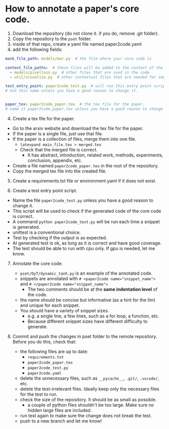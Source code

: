 # How to annotate a paper's core code.

1. Download the repository (do not clone it. if you do, remove .git folder).
2. Copy the repository to the `pset` folder.
3. inside of that repo, create a yaml file named paper2code.yaml
4. add the following fields:

```yaml
mask_file_path: models/mar.py  # the file where your core code is

context_file_paths:  # these files will be added to the context of the llm. write null if the mask file is self-contained.
  - models/pixelloss.py  # other files that are used in the code
  - util/visualize.py  # other contextual files that are needed for implementing the core code.

test_entry_point: paper2code_test.py  # will run this entry point script to check if the code is correct. paper2code_test.py is a conventional name.
# Use this name unless you have a good reason to change it.


paper_tex: paper2code_paper.tex  # the tex file for the paper.
# name it paper2code_paper.tex unless you have a good reason to change it.
```

4. Create a tex file for the paper.
 - Go to the arxiv website and download the tex file for the paper.
 - If the paper is a single file, just use that file.
 - If the paper is a collection of files, merge them into one file.
   - `latexpand main_file.tex > merged.tex`
   - Check that the merged file is correct.
     - It has abstract, introduction, related work, methods, experiments, conclusion, appendix, etc.
 - Create a file named `paper2code_paper.tex` in the root of the repository.
 - Copy the merged tex file into the created file.


5. Create a requirements.txt file or environment.yaml if it does not exist.

6. Create a test entry point script.
 - Name the file `paper2code_test.py` unless you have a good reason to change it.
 - This script will be used to check if the generated code of the core code is correct.
 - A command `python paper2code_test.py` will be run each time a snippet is generated.
 - unittest is a conventional choice.
 - Test by checking if the output is as expected.
 - AI generated test is ok, as long as it is correct and have good coverage.
 - The test should be able to run with cpu only. If gpu is needed, let me know.


7. Annotate the core code.
    - `pset/DyT/dynamic_tanh.py` is an example of the annotated code.
    - snippets are annotated with `# <paper2code name="snippet_name">` and `# </paper2code name="snippet_name">`
        - The two comments should be at the **same indentation level** of the code.
    - the name should be concise but informative (as a hint for the llm) and unique for each snippet.
    - You should have a variety of snippet sizes.
        - e.g. a single line, a few lines, such as a for loop, a function, etc.
        - Because different snippet sizes have different difficulty to generate.


8. Commit and push the changes in pset folder to the remote repository. Before you do this, check that:
    - the following files are up to date:
        - `requirements.txt`
        - `paper2code_paper.tex`
        - `paper2code_test.py`
        - `paper2code.yaml`
    - delete the unnecessary files, such as `__pycache__`, `.git/`, `.vscode/`, etc.
    - delete the test-irrelevant files. Ideally keep only the necessary files for the test to run.
    - check the size of the repository. It should be as small as possible.
      - a couple of python files shouldn't be too large. Make sure no hidden large files are included.
    - run test again to make sure the change does not break the test.
    - push to a new branch and let me know!




